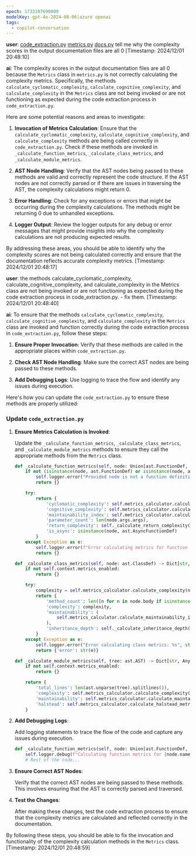 ```yaml
---
epoch: 1733107690009
modelKey: gpt-4o-2024-08-06|azure openai
tags:
  - copilot-conversation
---
```


**user**: [code_extraction.py](code_extraction.py.md) [metrics.py](metrics.py.md) [docs.py](docs.py.md) tell me why the complexity scores in the output documentation files are all 0
[Timestamp: 2024/12/01 20:48:10]

**ai**: The complexity scores in the output documentation files are all 0 because the `Metrics` class in `metrics.py` is not correctly calculating the complexity metrics. Specifically, the methods `calculate_cyclomatic_complexity`, `calculate_cognitive_complexity`, and `calculate_complexity` in the `Metrics` class are not being invoked or are not functioning as expected during the code extraction process in `code_extraction.py`.

Here are some potential reasons and areas to investigate:

1. **Invocation of Metrics Calculation**: Ensure that the `calculate_cyclomatic_complexity`, `calculate_cognitive_complexity`, and `calculate_complexity` methods are being called correctly in `code_extraction.py`. Check if these methods are invoked in `_calculate_function_metrics`, `_calculate_class_metrics`, and `_calculate_module_metrics`.

2. **AST Node Handling**: Verify that the AST nodes being passed to these methods are valid and correctly represent the code structure. If the AST nodes are not correctly parsed or if there are issues in traversing the AST, the complexity calculations might return 0.

3. **Error Handling**: Check for any exceptions or errors that might be occurring during the complexity calculations. The methods might be returning 0 due to unhandled exceptions.

4. **Logger Output**: Review the logger outputs for any debug or error messages that might provide insights into why the complexity calculations are not producing expected results.

By addressing these areas, you should be able to identify why the complexity scores are not being calculated correctly and ensure that the documentation reflects accurate complexity metrics.
[Timestamp: 2024/12/01 20:48:17]

**user**: the methods calculate_cyclomatic_complexity, calculate_cognitive_complexity, and calculate_complexity in the Metrics class are not being invoked or are not functioning as expected during the code extraction process in code_extraction.py. - fix them.
[Timestamp: 2024/12/01 20:48:40]

**ai**: To ensure that the methods `calculate_cyclomatic_complexity`, `calculate_cognitive_complexity`, and `calculate_complexity` in the `Metrics` class are invoked and function correctly during the code extraction process in `code_extraction.py`, follow these steps:

1. **Ensure Proper Invocation**: Verify that these methods are called in the appropriate places within `code_extraction.py`.

2. **Check AST Node Handling**: Make sure the correct AST nodes are being passed to these methods.

3. **Add Debugging Logs**: Use logging to trace the flow and identify any issues during execution.

Here's how you can update the `code_extraction.py` to ensure these methods are properly utilized:

### Update `code_extraction.py`

1. **Ensure Metrics Calculation is Invoked**:

   Update the `_calculate_function_metrics`, `_calculate_class_metrics`, and `_calculate_module_metrics` methods to ensure they call the appropriate methods from the `Metrics` class.

   ```python
   def _calculate_function_metrics(self, node: Union[ast.FunctionDef, ast.AsyncFunctionDef]) -> Dict[str, Any]:
       if not (isinstance(node, ast.FunctionDef) or isinstance(node, ast.AsyncFunctionDef)):
           self.logger.error("Provided node is not a function definition: %s", ast.dump(node))
           return {}

       try:
           return {
               'cyclomatic_complexity': self.metrics_calculator.calculate_cyclomatic_complexity(node),
               'cognitive_complexity': self.metrics_calculator.calculate_cognitive_complexity(node),
               'maintainability_index': self.metrics_calculator.calculate_maintainability_index(node),
               'parameter_count': len(node.args.args),
               'return_complexity': self._calculate_return_complexity(node),
               'is_async': isinstance(node, ast.AsyncFunctionDef)
           }
       except Exception as e:
           self.logger.error(f"Error calculating metrics for function {node.name}: {e}")
           return {}

   def _calculate_class_metrics(self, node: ast.ClassDef) -> Dict[str, Any]:
       if not self.context.metrics_enabled:
           return {}

       try:
           complexity = self.metrics_calculator.calculate_complexity(node)
           return {
               'method_count': len([n for n in node.body if isinstance(n, (ast.FunctionDef, ast.AsyncFunctionDef))]),
               'complexity': complexity,
               'maintainability': (
                   self.metrics_calculator.calculate_maintainability_index(node)
               ),
               'inheritance_depth': self._calculate_inheritance_depth(node)
           }
       except Exception as e:
           self.logger.error("Error calculating class metrics: %s", str(e))
           return {'error': str(e)}

   def _calculate_module_metrics(self, tree: ast.AST) -> Dict[str, Any]:
       if not self.context.metrics_enabled:
           return {}

       return {
           'total_lines': len(ast.unparse(tree).splitlines()),
           'complexity': self.metrics_calculator.calculate_complexity(tree),
           'maintainability': self.metrics_calculator.calculate_maintainability_index(tree),
           'halstead': self.metrics_calculator.calculate_halstead_metrics(tree)
       }
   ```

2. **Add Debugging Logs**:

   Add logging statements to trace the flow of the code and capture any issues during execution.

   ```python
   def _calculate_function_metrics(self, node: Union[ast.FunctionDef, ast.AsyncFunctionDef]) -> Dict[str, Any]:
       self.logger.debug(f"Calculating function metrics for {node.name}")
       # Rest of the code...
   ```

3. **Ensure Correct AST Nodes**:

   Verify that the correct AST nodes are being passed to these methods. This involves ensuring that the AST is correctly parsed and traversed.

4. **Test the Changes**:

   After making these changes, test the code extraction process to ensure that the complexity metrics are calculated and reflected correctly in the documentation.

By following these steps, you should be able to fix the invocation and functionality of the complexity calculation methods in the `Metrics` class.
[Timestamp: 2024/12/01 20:48:59]